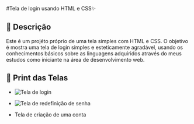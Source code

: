 #Tela de login usando HTML e CSS✨

## 📝 Descrição
Este é um projéto próprio de uma tela simples com HTML e CSS.
O objetivo é mostra uma tela de login simples e esteticamente agradável, usando os conhecimentos básicos sobre as linguagens adquiridos através do meus estudos como iniciante na área de desenvolvimento web.

## 📸 Print das Telas
- ![Tela de login](https://github.com/user-attachments/assets/15df4b3f-dc7e-4cf7-a2a0-da3984eae8e4)

- ![Tela de redefinição de senha](https://github.com/user-attachments/assets/8ea84581-2a26-4b6d-88da-a52e4d553cb0)

- Tela de criação de uma conta
